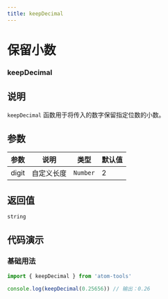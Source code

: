 ```yaml
---
title: keepDecimal
---
```


# 保留小数

### keepDecimal

## 说明

`keepDecimal` 函数用于将传入的数字保留指定位数的小数。

## 参数

| 参数  | 说明       | 类型     | 默认值 |
| ----- | ---------- | -------- | ------ |
| digit | 自定义长度 | `Number` | 2      |

## 返回值

`string`

## 代码演示

### 基础用法

```ts
import { keepDecimal } from 'atom-tools'

console.log(keepDecimal(0.25656)) // 输出：0.26
```
